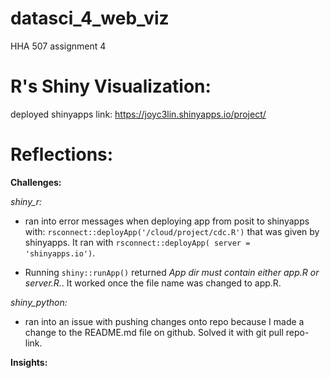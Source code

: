 # datasci_4_web_viz
HHA 507 assignment 4

# R's Shiny Visualization:

deployed shinyapps link: <https://joyc3lin.shinyapps.io/project/>

# Reflections:

**Challenges:** 

_shiny_r:_ 

+ ran into error messages when deploying app from posit to shinyapps with: <code>rsconnect::deployApp('/cloud/project/cdc.R')</code> that was given by shinyapps. It ran with <code>rsconnect::deployApp( server = 'shinyapps.io')</code>. 

+ Running <code>shiny::runApp()</code> returned _App dir must contain either app.R or server.R._. It worked once the file name was changed to app.R. 

_shiny_python:_ 

+ ran into an issue with pushing changes onto repo because I made a change to the README.md file on github. Solved it with git pull repo-link. 

**Insights:** 


